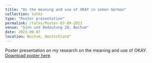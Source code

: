 ```yaml
---
title: "On the meaning and use of OKAY in soken German"
collection: talks
type: "Poster presentation"
permalink: /talks/Poster-07-09-2023
venue: "Sinn und Bedeutung 28, Bochum"
date: 2023-09-07
location: Bochum, Deutschland"
---
```

Poster presentation on my research on the meaning and use of OKAY. [Download poster here](https://marvin-schmitt.github.io/files/sub28_poster_final.pdf).